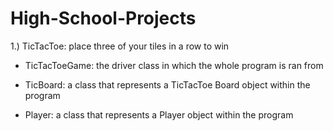 # High-School-Projects
1.) TicTacToe: place three of your tiles in a row to win

- TicTacToeGame: the driver class in which the whole program is ran from

- TicBoard: a class that represents a TicTacToe Board object within the program

- Player: a class that represents a Player object within the program
